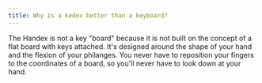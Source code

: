 ```yaml
---
title: Why is a kedex better than a keyboard?
---
```


The Handex is not a key "board" because it is not built on the concept of a flat board with keys attached. It's designed around the shape of your hand and the flexion of your philanges. You never have to reposition your fingers to the coordinates of a board, so you'll never have to look down at your hand.